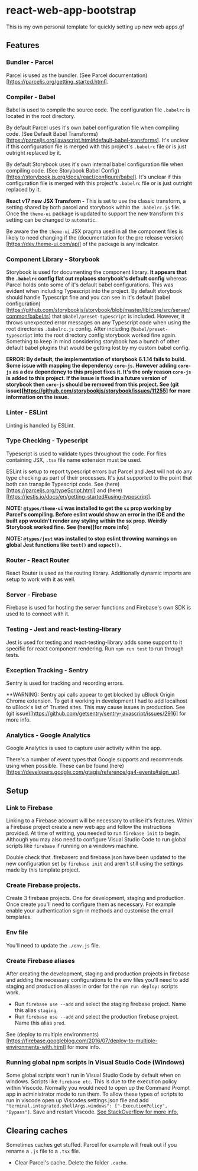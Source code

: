 # react-web-app-bootstrap
This is my own personal template for quickly setting up new web apps.gf

## Features
### Bundler - Parcel
Parcel is used as the bundler. (See Parcel documentation)[https://parceljs.org/getting_started.html].

### Compiler - Babel
Babel is used to compile the source code. The configuration file `.babelrc` is located in the root directory.

By default Parcel uses it's own babel configuration file when compiling code. (See Default Babel Transforms)[https://parceljs.org/javascript.html#default-babel-transforms]. It's unclear if this configuration file is merged with this project's `.babelrc` file or is just outright replaced by it.

By default Storybook uses it's own internal babel configuration file when compiling code. (See Storybook Babel Config)[https://storybook.js.org/docs/react/configure/babel]. It's unclear if this configuration file is merged with this project's `.babelrc` file or is just outright replaced by it.

**React v17 new JSX Transform -** This is set to use the classic transform, a setting shared by both parcel and storybook within the `.babelrc.js` file. Once the `theme-ui` package is updated to support
the new transform this setting can be changed to `automatic`.

Be aware the the `theme-ui` JSX pragma used in all the component files is likely to need changing if the 
(documentation for the pre release version)[https://dev.theme-ui.com/api] of the package is any indicator.

### Component Library - Storybook
Storybook is used for documenting the component library. **It appears that the `.babelrc` config flat out replaces storybook's default config** whereas Parcel holds onto some of it's default babel configurations. This was evident when including Typescript into the project. By default storybook should handle Typescript fine and you can see in it's default (babel configuration)[https://github.com/storybookjs/storybook/blob/master/lib/core/src/server/common/babel.ts] that `@babel/preset-typescript` is included. However, it throws unexpected error messages on any Typescript code when using the root directories `.babelrc.js` config. After including `@babel/preset-typescript` into the root directory config storybook worked fine again. Something to keep in mind considering storybook has a bunch of other default babel plugins that would
be getting lost by my custom babel config.

**ERROR: By default, the implementation of storybook 6.1.14 fails to build. Some issue with mapping the dependency `core-js`. However adding `core-js` as a dev dependency to this project fixes it. It's the only reason `core-js` is added to this project. If the issue is fixed in a future version of storybook then `core-js` should be removed from this project. See (git issue)[https://github.com/storybookjs/storybook/issues/11255] for more information on the issue.**

### Linter - ESLint
Linting is handled by ESLint.

### Type Checking - Typescript
Typescript is used to validate types throughout the code. For files containing JSX, `.tsx` file name extension must be used. 

ESLint is setup to report typescript errors but Parcel and Jest will not do any type checking as part of their processes. It's just supported to the point that both can transpile Typescript code. See (here)[https://parceljs.org/typeScript.html] and (here)[https://jestjs.io/docs/en/getting-started#using-typescript].

**NOTE: `@types/theme-ui` was installed to get the `sx` prop working by Parcel's compiling. Before eslint would show an error in the IDE and the built app wouldn't render any styling within the sx prop. Weirdly Storybook worked fine. See (here)[for more info]**


**NOTE: `@types/jest` was installed to stop eslint throwing warnings on global Jest functions like `test()` and `expect()`.**

### Router - React Router
React Router is used as the routing library. Additionally dynamic imports are setup to work with it as well.

### Server - Firebase
Firebase is used for hosting the server functions and Firebase's own SDK is used to to connect with it. 

### Testing - Jest and react-testing-library
Jest is used for testing and react-testing-library adds some support to it specific for react component rendering. Run `npm run test` to run through tests. 

### Exception Tracking - Sentry
Sentry is used for tracking and recording errors.

**WARNING: Sentry api calls appear to get blocked by uBlock Origin Chrome extension. To get it working in development I had to add localhost to uBlock's list of Trusted sites. This may cause issues in production. See (git issue)[https://github.com/getsentry/sentry-javascript/issues/2916] for more info.

### Analytics - Google Analytics
Google Analytics is used to capture user activity within the app.

There's a number of event types that Google supports and recommends using when possible. These can be found (here)[https://developers.google.com/gtagjs/reference/ga4-events#sign_up]. 

## Setup

### Link to Firebase
Linking to a Firebase account will be necessary to utilise it's features. Within a Firebase project create a new web app and follow the instructions provided. At time of writting, you needed to run `firebase init` to begin. Although you may also need to configure Visual Studio Code to run global scripts like `firebase` if running on a windows machine.

Double check that .firebaserc and firebase.json have been updated to the new configuration set by `firebase init` and aren't still using the settings made by this template project.

### Create Firebase projects.
Create 3 firebase projects. One for development, staging and production. Once create you'll need to configure them as necessary. For example enable your authentication sign-in methods and customise the email templates.
### Env file
You'll need to update the `./env.js` file.

### Create Firebase aliases
After creating the development, staging and production projects in firebase and adding the necessary configurations to the env files you'll need to add staging and production aliases in order for the `npm run deploy:` scripts work.

- Run `firebase use --add` and select the staging firebase project. Name this alias `staging`.
- Run `firebase use --add` and select the production firebase project. Name this alias `prod`.

See (deploy to multiple environments)[https://firebase.googleblog.com/2016/07/deploy-to-multiple-environments-with.html] for more info.
### Running global npm scripts in Visual Studio Code (Windows)
Some global scripts won't run in Visual Studio Code by default when on windows. Scripts like `firebase etc`. This is due to the execution policy within Viscode. Normally you would need to open up the Command Prompt app in administrator mode to run them. To allow these types of scripts to run in viscode open up Viscodes settings.json file and add `"terminal.integrated.shellArgs.windows": ["-ExecutionPolicy", "Bypass"]`. Save and restart Viscode. [See StackOverflow for more info.](https://stackoverflow.com/questions/56199111/visual-studio-code-cmd-error-cannot-be-loaded-because-running-scripts-is-disabl)


## Clearing caches
Sometimes caches get stuffed. Parcel for example will freak out if you rename a `.js` file to a `.tsx` file.

- Clear Parcel's cache. Delete the folder `.cache`.